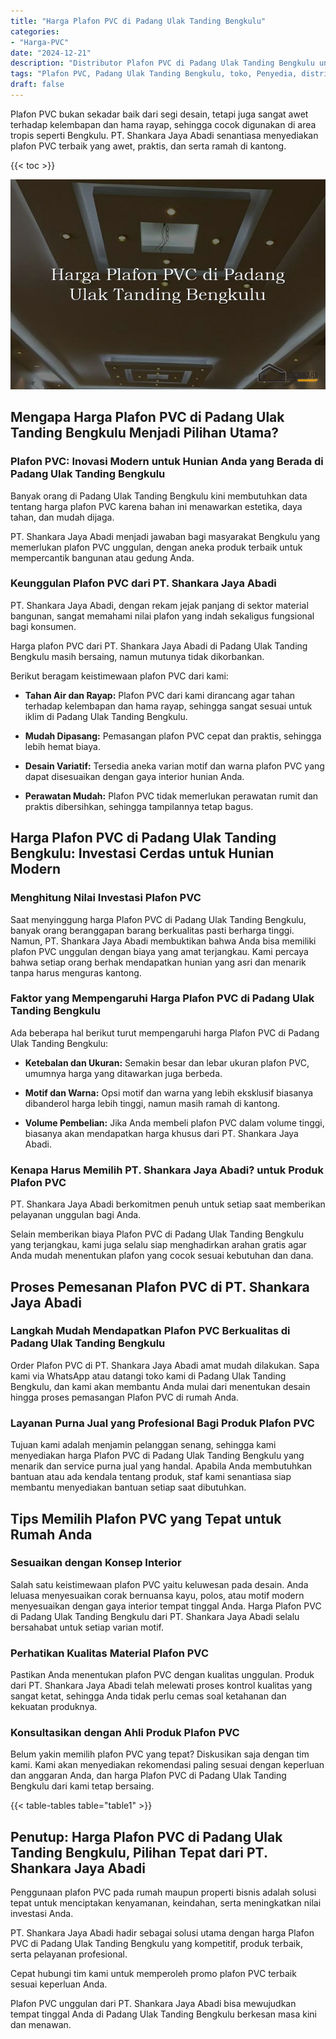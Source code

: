 ```yaml
---
title: "Harga Plafon PVC di Padang Ulak Tanding Bengkulu"
categories: 
- "Harga-PVC"
date: "2024-12-21"
description: "Distributor Plafon PVC di Padang Ulak Tanding Bengkulu untuk hunian, perkantoran, serta toko. Material berkualitas, pilihan motif, variasi warna elegan, dengan servis pemasangan oleh tim profesional serta jaminan resmi!|Layanan penjualan Plafon PVC di Padang Ulak Tanding Bengkulu bagi keperluan tempat tinggal, office, atau gerai, dengan material unggulan dan pemasangan oleh teknisi berpengalaman dan garansi resmi.|Alternatif Plafon PVC di Padang Ulak Tanding Bengkulu yang terpercaya untuk rumah, office, serta toko, dengan panel unggulan dan penempatan oleh tim ahli dan kepastian resmi.|Distribusi Plafon PVC di Padang Ulak Tanding Bengkulu untuk hunian, perkantoran, dan ritel, beserta panel berkualitas dan penempatan oleh tim ahli, lengkap beserta kepastian resmi.}"
tags: "Plafon PVC, Padang Ulak Tanding Bengkulu, toko, Penyedia, distributor"
draft: false
---
```


Plafon PVC bukan sekadar baik dari segi desain, tetapi juga sangat awet terhadap kelembapan dan hama rayap, sehingga cocok digunakan di area tropis seperti Bengkulu. PT. Shankara Jaya Abadi senantiasa menyediakan plafon PVC terbaik yang awet, praktis, dan serta ramah di kantong.

{{< toc >}}

![Harga Plafon PVC di Padang Ulak Tanding Bengkulu](/images/Harga-PVC/Harga-Plafon-PVC-di-Padang-Ulak-Tanding-Bengkulu.png)


## Mengapa Harga Plafon PVC di Padang Ulak Tanding Bengkulu Menjadi Pilihan Utama?

### Plafon PVC: Inovasi Modern untuk Hunian Anda yang Berada di Padang Ulak Tanding Bengkulu

Banyak orang di Padang Ulak Tanding Bengkulu kini membutuhkan data tentang harga plafon PVC karena bahan ini menawarkan estetika, daya tahan, dan mudah dijaga.

PT. Shankara Jaya Abadi menjadi jawaban bagi masyarakat Bengkulu yang memerlukan plafon PVC unggulan, dengan aneka produk terbaik untuk mempercantik bangunan atau gedung Anda.

### Keunggulan Plafon PVC dari PT. Shankara Jaya Abadi

PT. Shankara Jaya Abadi, dengan rekam jejak panjang di sektor material bangunan, sangat memahami nilai plafon yang indah sekaligus fungsional bagi konsumen.

Harga plafon PVC dari PT. Shankara Jaya Abadi di Padang Ulak Tanding Bengkulu masih bersaing, namun mutunya tidak dikorbankan.

Berikut beragam keistimewaan plafon PVC dari kami:

- **Tahan Air dan Rayap:** Plafon PVC dari kami dirancang agar tahan terhadap kelembapan dan hama rayap, sehingga sangat sesuai untuk iklim di Padang Ulak Tanding Bengkulu.

- **Mudah Dipasang:** Pemasangan plafon PVC cepat dan praktis, sehingga lebih hemat biaya.

- **Desain Variatif:** Tersedia aneka varian motif dan warna plafon PVC yang dapat disesuaikan dengan gaya interior hunian Anda.

- **Perawatan Mudah:** Plafon PVC tidak memerlukan perawatan rumit dan praktis dibersihkan, sehingga tampilannya tetap bagus.

## Harga Plafon PVC di Padang Ulak Tanding Bengkulu: Investasi Cerdas untuk Hunian Modern

### Menghitung Nilai Investasi Plafon PVC

Saat menyinggung harga Plafon PVC di Padang Ulak Tanding Bengkulu, banyak orang beranggapan barang berkualitas pasti berharga tinggi. Namun, PT. Shankara Jaya Abadi membuktikan bahwa Anda bisa memiliki plafon PVC unggulan dengan biaya yang amat terjangkau. Kami percaya bahwa setiap orang berhak mendapatkan hunian yang asri dan menarik tanpa harus menguras kantong.

### Faktor yang Mempengaruhi Harga Plafon PVC di Padang Ulak Tanding Bengkulu

Ada beberapa hal berikut turut mempengaruhi harga Plafon PVC di Padang Ulak Tanding Bengkulu:

- **Ketebalan dan Ukuran:** Semakin besar dan lebar ukuran plafon PVC, umumnya harga yang ditawarkan juga berbeda.

- **Motif dan Warna:** Opsi motif dan warna yang lebih eksklusif biasanya dibanderol harga lebih tinggi, namun masih ramah di kantong.

- **Volume Pembelian:** Jika Anda membeli plafon PVC dalam volume tinggi, biasanya akan mendapatkan harga khusus dari PT. Shankara Jaya Abadi.

### Kenapa Harus Memilih PT. Shankara Jaya Abadi? untuk Produk Plafon PVC

PT. Shankara Jaya Abadi berkomitmen penuh untuk setiap saat memberikan pelayanan unggulan bagi Anda.

Selain memberikan biaya Plafon PVC di Padang Ulak Tanding Bengkulu yang terjangkau, kami juga selalu siap menghadirkan arahan gratis agar Anda mudah menentukan plafon yang cocok sesuai kebutuhan dan dana.

## Proses Pemesanan Plafon PVC di PT. Shankara Jaya Abadi

### Langkah Mudah Mendapatkan Plafon PVC Berkualitas di Padang Ulak Tanding Bengkulu

Order Plafon PVC di PT. Shankara Jaya Abadi amat mudah dilakukan. Sapa kami via WhatsApp atau datangi toko kami di Padang Ulak Tanding Bengkulu, dan kami akan membantu Anda mulai dari menentukan desain hingga proses pemasangan Plafon PVC di rumah Anda.

### Layanan Purna Jual yang Profesional Bagi Produk Plafon PVC

Tujuan kami adalah menjamin pelanggan senang, sehingga kami menyediakan harga Plafon PVC di Padang Ulak Tanding Bengkulu yang menarik dan service purna jual yang handal. Apabila Anda membutuhkan bantuan atau ada kendala tentang produk, staf kami senantiasa siap membantu menyediakan bantuan setiap saat dibutuhkan.

## Tips Memilih Plafon PVC yang Tepat untuk Rumah Anda

### Sesuaikan dengan Konsep Interior

Salah satu keistimewaan plafon PVC yaitu keluwesan pada desain. Anda leluasa menyesuaikan corak bernuansa kayu, polos, atau motif modern menyesuaikan dengan gaya interior tempat tinggal Anda. Harga Plafon PVC di Padang Ulak Tanding Bengkulu dari PT. Shankara Jaya Abadi selalu bersahabat untuk setiap varian motif.

### Perhatikan Kualitas Material Plafon PVC

Pastikan Anda menentukan plafon PVC dengan kualitas unggulan. Produk dari PT. Shankara Jaya Abadi telah melewati proses kontrol kualitas yang sangat ketat, sehingga Anda tidak perlu cemas soal ketahanan dan kekuatan produknya.

### Konsultasikan dengan Ahli Produk Plafon PVC

Belum yakin memilih plafon PVC yang tepat? Diskusikan saja dengan tim kami. Kami akan menyediakan rekomendasi paling sesuai dengan keperluan dan anggaran Anda, dan harga Plafon PVC di Padang Ulak Tanding Bengkulu dari kami tetap bersaing.

{{< table-tables table="table1" >}}

## Penutup: Harga Plafon PVC di Padang Ulak Tanding Bengkulu, Pilihan Tepat dari PT. Shankara Jaya Abadi

Penggunaan plafon PVC pada rumah maupun properti bisnis adalah solusi tepat untuk menciptakan kenyamanan, keindahan, serta meningkatkan nilai investasi Anda.

PT. Shankara Jaya Abadi hadir sebagai solusi utama dengan harga Plafon PVC di Padang Ulak Tanding Bengkulu yang kompetitif, produk terbaik, serta pelayanan profesional.

Cepat hubungi tim kami untuk memperoleh promo plafon PVC terbaik sesuai keperluan Anda.

Plafon PVC unggulan dari PT. Shankara Jaya Abadi bisa mewujudkan tempat tinggal Anda di Padang Ulak Tanding Bengkulu berkesan masa kini dan menawan.